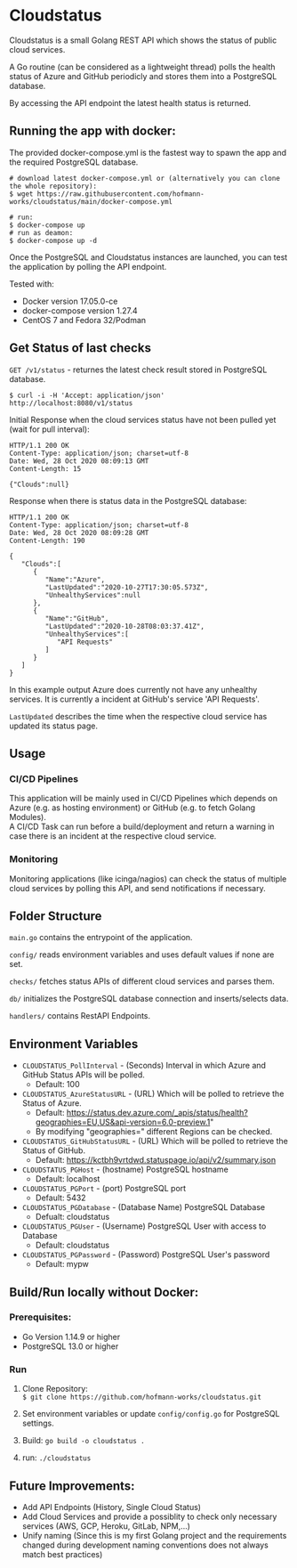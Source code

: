 # Cloudstatus
Cloudstatus is a small Golang REST API which shows the status of public cloud services.

A Go routine (can be considered as a lightweight thread) polls the health status of Azure and GitHub periodicly and stores them into a PostgreSQL database.

By accessing the API endpoint the latest health status is returned.


## Running the app with docker:

The provided docker-compose.yml is the fastest way to spawn the app and the required PostgreSQL database.


```
# download latest docker-compose.yml or (alternatively you can clone the whole repository):
$ wget https://raw.githubusercontent.com/hofmann-works/cloudstatus/main/docker-compose.yml

# run:
$ docker-compose up
# run as deamon:
$ docker-compose up -d
```

Once the PostgreSQL and Cloudstatus instances are launched, you can test the application by polling the API endpoint.

Tested with:  
* Docker version 17.05.0-ce
* docker-compose version 1.27.4
* CentOS 7 and Fedora 32/Podman

## Get Status of last checks
`GET /v1/status` - returnes the latest check result stored in PostgreSQL database.

`$ curl -i -H 'Accept: application/json' http://localhost:8080/v1/status`

Initial Response when the cloud services status have not been pulled yet (wait for pull interval):

```
HTTP/1.1 200 OK
Content-Type: application/json; charset=utf-8
Date: Wed, 28 Oct 2020 08:09:13 GMT
Content-Length: 15

{"Clouds":null}
```

Response when there is status data in the PostgreSQL database:

```
HTTP/1.1 200 OK
Content-Type: application/json; charset=utf-8
Date: Wed, 28 Oct 2020 08:09:28 GMT
Content-Length: 190

{
   "Clouds":[
      {
         "Name":"Azure",
         "LastUpdated":"2020-10-27T17:30:05.573Z",
         "UnhealthyServices":null
      },
      {
         "Name":"GitHub",
         "LastUpdated":"2020-10-28T08:03:37.41Z",
         "UnhealthyServices":[
            "API Requests"
         ]
      }
   ]
}
```

In this example output Azure does currently not have any unhealthy services.
It is currently a incident at GitHub's service 'API Requests'.

`LastUpdated` describes the time when the respective cloud service has updated its status page.

## Usage

### CI/CD Pipelines
This application will be mainly used in CI/CD Pipelines which depends on Azure (e.g. as hosting environment) or GitHub (e.g. to fetch Golang Modules).  
A CI/CD Task can run before a build/deployment and return a warning in case there is an incident at the respective cloud service.

### Monitoring
Monitoring applications (like icinga/nagios) can check the status of multiple cloud services by polling this API, and send notifications if necessary.

## Folder Structure

`main.go` contains the entrypoint of the application.

`config/` reads environment variables and uses default values if none are set.

`checks/` fetches status APIs of different cloud services and parses them.

`db/` initializes the PostgreSQL database connection and inserts/selects data.

`handlers/` contains RestAPI Endpoints.

## Environment Variables

* `CLOUDSTATUS_PollInterval` - (Seconds) Interval in which Azure and GitHub Status APIs will be polled.  
  * Default: 100
* `CLOUDSTATUS_AzureStatusURL` - (URL) Which will be polled to retrieve the Status of Azure.
  * Default: https://status.dev.azure.com/_apis/status/health?geographies=EU,US&api-version=6.0-preview.1"
  * By modifying "geographies=" different Regions can be checked.
* `CLOUDSTATUS_GitHubStatusURL` - (URL) Which will be polled to retrieve the Status of GitHub.
  * Default: https://kctbh9vrtdwd.statuspage.io/api/v2/summary.json
* `CLOUDSTATUS_PGHost` - (hostname) PostgreSQL hostname
  * Default: localhost
* `CLOUDSTATUS_PGPort` - (port) PostgreSQL port
  * Default: 5432
* `CLOUDSTATUS_PGDatabase` - (Database Name) PostgreSQL Database
  * Defualt: cloudstatus
* `CLOUDSTATUS_PGUser` - (Username) PostgreSQL User with access to Database
  * Default: cloudstatus
* `CLOUDSTATUS_PGPassword` - (Password) PostgreSQL User's password
  * Default: mypw


## Build/Run locally without Docker:


### Prerequisites:
* Go Version 1.14.9 or higher
* PostgreSQL 13.0 or higher

### Run
1. Clone Repository:  
`$ git clone https://github.com/hofmann-works/cloudstatus.git`

2. Set environment variables or update `config/config.go` for PostgreSQL settings.

3. Build: `go build -o cloudstatus .`

4. run: `./cloudstatus`

## Future Improvements:

* Add API Endpoints (History, Single Cloud Status)
* Add Cloud Services and provide a possiblity to check only necessary services (AWS, GCP, Heroku, GitLab, NPM,...)
* Unify naming (Since this is my first Golang project and the requirements changed during development naming conventions does not always match best practices)